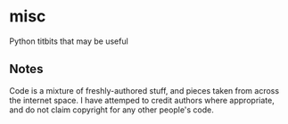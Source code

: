 misc
====

Python titbits that may be useful

Notes
----

Code is a mixture of freshly-authored stuff, and pieces taken from across the internet space. I have attemped to credit authors where appropriate, and do not claim copyright for any other people's code.
